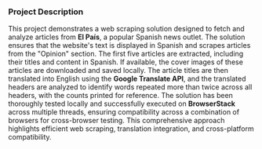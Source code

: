 ### Project Description

This project demonstrates a web scraping solution designed to fetch and analyze articles from **El País**, a popular Spanish news outlet. The solution ensures that the website's text is displayed in Spanish and scrapes articles from the "Opinion" section. The first five articles are extracted, including their titles and content in Spanish. If available, the cover images of these articles are downloaded and saved locally. The article titles are then translated into English using the **Google Translate API**, and the translated headers are analyzed to identify words repeated more than twice across all headers, with the counts printed for reference. The solution has been thoroughly tested locally and successfully executed on **BrowserStack** across multiple threads, ensuring compatibility across a combination of browsers for cross-browser testing. This comprehensive approach highlights efficient web scraping, translation integration, and cross-platform compatibility.
